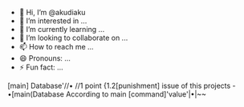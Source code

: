 - 👋 Hi, I’m @akudiaku
- 👀 I’m interested in ...
- 🌱 I’m currently learning ...
- 💞️ I’m looking to collaborate on ...
- 📫 How to reach me ...
- 😄 Pronouns: ...
- ⚡ Fun fact: ...

<!---
akudiaku/akudiaku is a ✨ special ✨ repository because its `README.md` (this file) appears on your GitHub profile.
You can click the Preview link to take a look at your changes.
--->
\[main] Database'//•
//1 point {1.2[punishment] issue of this projects -
•[main(Database According to main [command]\'value'<point1>|•|~~
